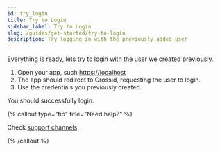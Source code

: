 ```yaml
---
id: try_login
title: Try to Login
sidebar_label: Try to Login
slug: /guides/get-started/try-to-login
description: Try logging in with the previously added user
---
```


Everything is ready, lets try to login with the user we created previously.

1. Open your app, such [https://localhost](https://localhost)
1. The app should redirect to Crossid, requesting the user to login.
1. Use the credentials you previously created.

You should successfully login.

{% callout type="tip" title="Need help?" %}

Check [support channels](/support).

{% /callout %}
